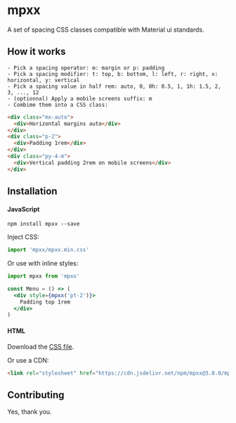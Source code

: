 # mpxx

A set of spacing CSS classes compatible with Material ui standards.

## How it works

```
- Pick a spacing operator: m: margin or p: padding
- Pick a spacing modifier: t: top, b: bottom, l: left, r: right, x: horizontal, y: vertical
- Pick a spacing value in half rem: auto, 0, 0h: 0.5, 1, 1h: 1.5, 2, 3, ..., 12
- (optionnal) Apply a mobile screens suffix: m
- Combime them into a CSS class:
```
```html
<div class="mx-auto">
  <div>Horizontal margins auto</div>
</div>
<div class="p-2">
  <div>Padding 1rem</div>
</div>
<div class="py-4-m">
  <div>Vertical padding 2rem on mobile screens</div>
</div>
```

## Installation

#### JavaScript

`npm install mpxx --save`

Inject CSS:
```js
import 'mpxx/mpxx.min.css'
```

Or use with inline styles:
```jsx
import mpxx from 'mpxx'

const Menu = () => (
  <div style={mpxx('pt-2')}>
    Padding top 1rem
  </div>
)
```

#### HTML

Download the [CSS file](https://raw.githubusercontent.com/dherault/mpxx/main/mpxx.css).

Or use a CDN:
```html
<link rel="stylesheet" href="https://cdn.jsdelivr.net/npm/mpxx@3.0.0/mpxx.min.css">
```

## Contributing

Yes, thank you.
